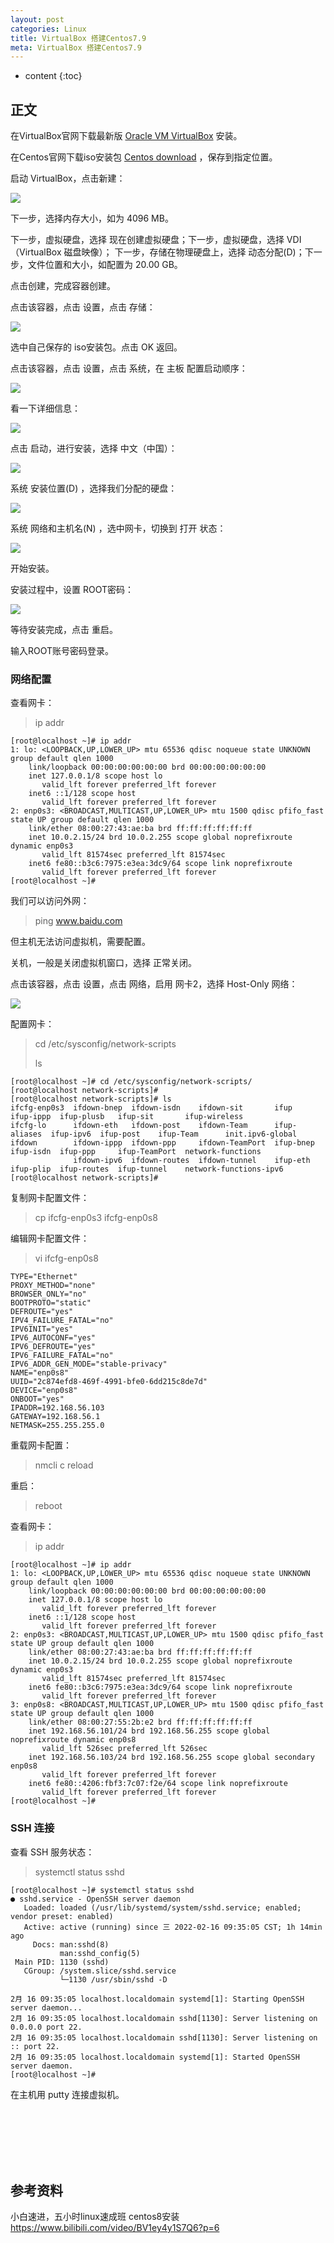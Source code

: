 ```yaml
---
layout: post
categories: Linux
title: VirtualBox 搭建Centos7.9
meta: VirtualBox 搭建Centos7.9
---
```

* content
{:toc}

## 正文

在VirtualBox官网下载最新版 [Oracle VM VirtualBox](https://www.virtualbox.org/wiki/Downloads) 安装。

在Centos官网下载iso安装包 [Centos download](http://isoredirect.centos.org/centos/7/isos/x86_64/) ，保存到指定位置。

启动 VirtualBox，点击新建：

![]({{site.baseurl}}/images/20220216/20220216100706.png)

下一步，选择内存大小，如为 4096 MB。

下一步，虚拟硬盘，选择 现在创建虚拟硬盘；下一步，虚拟硬盘，选择 VDI（VirtualBox 磁盘映像）；
下一步，存储在物理硬盘上，选择 动态分配(D)；下一步，文件位置和大小，如配置为 20.00 GB。

点击创建，完成容器创建。

点击该容器，点击 设置，点击 存储：

![]({{site.baseurl}}/images/20220216/20220216101847.png)

选中自己保存的 iso安装包。点击 OK 返回。

点击该容器，点击 设置，点击 系统，在 主板 配置启动顺序：

![]({{site.baseurl}}/images/20220216/20220216102817.png)

看一下详细信息：

![]({{site.baseurl}}/images/20220216/20220216103124.png)

点击 启动，进行安装，选择 中文（中国）：

![]({{site.baseurl}}/images/20220216/20220216103517.png)

系统 安装位置(D) ，选择我们分配的硬盘：

![]({{site.baseurl}}/images/20220216/20220216103740.png)

系统 网络和主机名(N) ，选中网卡，切换到 打开 状态：

![]({{site.baseurl}}/images/20220216/20220216103821.png)

开始安装。

安装过程中，设置 ROOT密码：

![]({{site.baseurl}}/images/20220216/20220216104206.png)

等待安装完成，点击 重启。

输入ROOT账号密码登录。

### 网络配置

查看网卡：
> ip addr

```
[root@localhost ~]# ip addr
1: lo: <LOOPBACK,UP,LOWER_UP> mtu 65536 qdisc noqueue state UNKNOWN group default qlen 1000
    link/loopback 00:00:00:00:00:00 brd 00:00:00:00:00:00
    inet 127.0.0.1/8 scope host lo
       valid_lft forever preferred_lft forever
    inet6 ::1/128 scope host
       valid_lft forever preferred_lft forever
2: enp0s3: <BROADCAST,MULTICAST,UP,LOWER_UP> mtu 1500 qdisc pfifo_fast state UP group default qlen 1000
    link/ether 08:00:27:43:ae:ba brd ff:ff:ff:ff:ff:ff
    inet 10.0.2.15/24 brd 10.0.2.255 scope global noprefixroute dynamic enp0s3
       valid_lft 81574sec preferred_lft 81574sec
    inet6 fe80::b3c6:7975:e3ea:3dc9/64 scope link noprefixroute
       valid_lft forever preferred_lft forever
[root@localhost ~]# 
```

我们可以访问外网：
> ping www.baidu.com

但主机无法访问虚拟机，需要配置。

关机，一般是关闭虚拟机窗口，选择 正常关闭。

点击该容器，点击 设置，点击 网络，启用 网卡2，选择 Host-Only 网络：

![]({{site.baseurl}}/images/20220216/20220216111554.png)

配置网卡：
> cd /etc/sysconfig/network-scripts
> 
> ls

```
[root@localhost ~]# cd /etc/sysconfig/network-scripts/
[root@localhost network-scripts]#
[root@localhost network-scripts]# ls
ifcfg-enp0s3  ifdown-bnep  ifdown-isdn    ifdown-sit       ifup          ifup-ippp  ifup-plusb   ifup-sit       ifup-wireless
ifcfg-lo      ifdown-eth   ifdown-post    ifdown-Team      ifup-aliases  ifup-ipv6  ifup-post    ifup-Team      init.ipv6-global
ifdown        ifdown-ippp  ifdown-ppp     ifdown-TeamPort  ifup-bnep     ifup-isdn  ifup-ppp     ifup-TeamPort  network-functions
              ifdown-ipv6  ifdown-routes  ifdown-tunnel    ifup-eth      ifup-plip  ifup-routes  ifup-tunnel    network-functions-ipv6
[root@localhost network-scripts]#
```

复制网卡配置文件：
> cp ifcfg-enp0s3 ifcfg-enp0s8

编辑网卡配置文件：
> vi ifcfg-enp0s8

```
TYPE="Ethernet"
PROXY_METHOD="none"
BROWSER_ONLY="no"
BOOTPROTO="static"
DEFROUTE="yes"
IPV4_FAILURE_FATAL="no"
IPV6INIT="yes"
IPV6_AUTOCONF="yes"
IPV6_DEFROUTE="yes"
IPV6_FAILURE_FATAL="no"
IPV6_ADDR_GEN_MODE="stable-privacy"
NAME="enp0s8"
UUID="2c874efd8-469f-4991-bfe0-6dd215c8de7d"
DEVICE="enp0s8"
ONBOOT="yes"
IPADDR=192.168.56.103
GATEWAY=192.168.56.1
NETMASK=255.255.255.0
```

重载网卡配置：
> nmcli c reload

重启：
> reboot

查看网卡：
> ip addr

```
[root@localhost ~]# ip addr
1: lo: <LOOPBACK,UP,LOWER_UP> mtu 65536 qdisc noqueue state UNKNOWN group default qlen 1000
    link/loopback 00:00:00:00:00:00 brd 00:00:00:00:00:00
    inet 127.0.0.1/8 scope host lo
       valid_lft forever preferred_lft forever
    inet6 ::1/128 scope host
       valid_lft forever preferred_lft forever
2: enp0s3: <BROADCAST,MULTICAST,UP,LOWER_UP> mtu 1500 qdisc pfifo_fast state UP group default qlen 1000
    link/ether 08:00:27:43:ae:ba brd ff:ff:ff:ff:ff:ff
    inet 10.0.2.15/24 brd 10.0.2.255 scope global noprefixroute dynamic enp0s3
       valid_lft 81574sec preferred_lft 81574sec
    inet6 fe80::b3c6:7975:e3ea:3dc9/64 scope link noprefixroute
       valid_lft forever preferred_lft forever
3: enp0s8: <BROADCAST,MULTICAST,UP,LOWER_UP> mtu 1500 qdisc pfifo_fast state UP group default qlen 1000
    link/ether 08:00:27:55:2b:e2 brd ff:ff:ff:ff:ff:ff
    inet 192.168.56.101/24 brd 192.168.56.255 scope global noprefixroute dynamic enp0s8
       valid_lft 526sec preferred_lft 526sec
    inet 192.168.56.103/24 brd 192.168.56.255 scope global secondary enp0s8
       valid_lft forever preferred_lft forever
    inet6 fe80::4206:fbf3:7c07:f2e/64 scope link noprefixroute
       valid_lft forever preferred_lft forever
[root@localhost ~]# 
```

### SSH 连接

查看 SSH 服务状态：
> systemctl status sshd

```
[root@localhost ~]# systemctl status sshd
● sshd.service - OpenSSH server daemon
   Loaded: loaded (/usr/lib/systemd/system/sshd.service; enabled; vendor preset: enabled)
   Active: active (running) since 三 2022-02-16 09:35:05 CST; 1h 14min ago
     Docs: man:sshd(8)
           man:sshd_config(5)
 Main PID: 1130 (sshd)
   CGroup: /system.slice/sshd.service
           └─1130 /usr/sbin/sshd -D

2月 16 09:35:05 localhost.localdomain systemd[1]: Starting OpenSSH server daemon...
2月 16 09:35:05 localhost.localdomain sshd[1130]: Server listening on 0.0.0.0 port 22.
2月 16 09:35:05 localhost.localdomain sshd[1130]: Server listening on :: port 22.
2月 16 09:35:05 localhost.localdomain systemd[1]: Started OpenSSH server daemon.
[root@localhost ~]#
```

在主机用 putty 连接虚拟机。

<br/><br/><br/><br/><br/>
## 参考资料

小白速进，五小时linux速成班 centos8安装 <https://www.bilibili.com/video/BV1ey4y1S7Q6?p=6>


